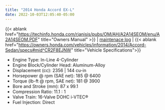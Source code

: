 ```yaml
---
title: "2014 Honda Accord EX-L"
date: 2022-10-03T12:05:40-05:00
---
```

{{< ablank href="https://techinfo.honda.com/rjanisis/pubs/OM/AH/A2A14SEOM/enu/A2A14SEOM.PDF" title="Owners Manual" >}} | [maintenace log](./maintenance) | {{< ablank href="https://owners.honda.com/vehicles/information/2014/Accord-Sedan/specs#mid^CR2F8EJNW" title="Vehicle Specifications">}}  

- Engine Type: In-Line 4-Cylinder
- Engine Block/Cylinder Head: Aluminum-Alloy
- Displacement (cc): 2356 | 144 cu-in
- Horsepower @ rpm (SAE net): 185 @ 6400
- Torque (lb-ft @ rpm, SAE net): 181 @ 3900
- Bore and Stroke (mm): 87 x 99.1
- Compression Ratio: 11.1 : 1
- Valve Train: 16-Valve DOHC i-VTEC®
- Fuel Injection: Direct

